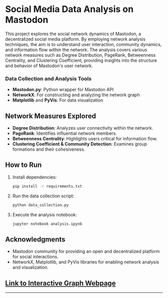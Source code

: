 # Social Media Data Analysis on Mastodon

This project explores the social network dynamics of Mastodon, a decentralized social media platform. By employing network analysis techniques, the aim is to understand user interaction, community dynamics, and information flow within the network. The analysis covers various network measures such as Degree Distribution, PageRank, Betweenness Centrality, and Clustering Coefficient, providing insights into the structure and behavior of Mastodon's user network.

### Data Collection and Analysis Tools

- **Mastodon.py**: Python wrapper for Mastodon API
- **NetworkX**: For constructing and analyzing the network graph
- **Matplotlib** and **PyVis**: For data visualization

## Network Measures Explored

- **Degree Distribution**: Analyzes user connectivity within the network.
- **PageRank**: Identifies influential network members.
- **Betweenness Centrality**: Highlights users critical for information flow.
- **Clustering Coefficient & Community Detection**: Examines group formations and their cohesiveness.

## How to Run

1. Install dependencies:
   ```sh
   pip install -r requirements.txt
   ```
2. Run the data collection script:
   ```sh
   python data_collection.py
   ```
3. Execute the analysis notebook:
   ```sh
   jupyter notebook analysis.ipynb
   ```

## Acknowledgments

- Mastodon community for providing an open and decentralized platform for social interactions.
- NetworkX, Matplotlib, and PyVis libraries for enabling network analysis and visualization.

## [Link to Interactive Graph Webpage](https://itsfahmed.github.io/Online-Social-Network-Analysis/index.html)

---
